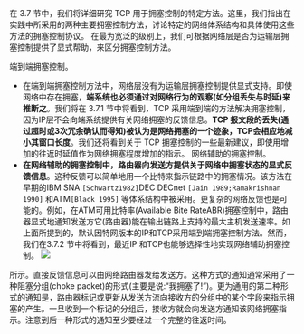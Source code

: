 在 3.7 节中，我们将详细研究 TCP 用于拥塞控制的特定方法。这里，我们指出在实践中所采用的两种主要拥塞控制方法，讨论特定的网络体系结构和具体使用这些方法的拥塞控制协议。
在最为宽泛的级别上，我们可根据网络层是否为运输层拥塞控制提供了显式帮助，来区分拥塞控制方法。

端到端拥塞控制。
- 在端到端拥塞控制方法中，网络层没有为运输层拥塞控制提供显式支持。即使网络中存在拥塞，**端系统也必须通过对网络行为的观察(如分组丢失与时延)来推断之**。我们将在 3.7.1 节中将看到，TCP 采用端到端的方法解决拥塞控制，因为IP层不会向端系统提供有关网络拥塞的反馈信息。**TCP 报文段的丢失(通过超时或3次冗余确认而得知)被认为是网络拥塞的一个迹象，TCP会相应地减小其窗口长度**。我们还将看到关于 TCP 拥塞控制的一些最新建议，即使用增加的往返时延值作为网络拥塞程度增加的指示。
网络辅助的拥塞控制。
- **在网络辅助的拥塞控制中，路由器向发送方提供关于网络中拥塞状态的显式反馈信息**。这种反馈可以简单地用一个比特来指示链路中的拥塞情况。该方法在早期的IBM SNA `[Schwartz1982]`DEC DECnet `[Jain 1989;Ramakrishnan 1990]` 和ATM`[Black 1995]` 等体系结构中被采用。更复杂的网络反馈也是可能的。例如，在ATM可用比特率(Available Bite RateABR)拥塞控制中，路由器显式地通知发送方它(路由器)能在输出链路上支持的最大主机发送速率。如上面所提到的，默认因特网版本的IP和TCP采用端到端拥塞控制方法。然而，我们在3.7.2 节中将看到，最近IP 和TCP也能够选择性地实现网络辅助拥塞控制。
![](Pasted%20image%2020250618202311.png)

所示。直接反馈信息可以由网络路由器发给发送方。这种方式的通知通常采用了一种阻塞分组(choke packet)的形式(主要是说:“我拥塞了!”)。更为通用的第二种形式的通知是，路由器标记或更新从发送方流向接收方的分组中的某个字段来指示拥塞的产生。一旦收到一个标记的分组后，接收方就会向发送方通知该网络拥塞指示。注意到后一种形式的通知至少要经过一个完整的往返时间。